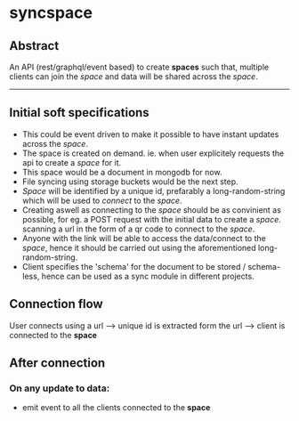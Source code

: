 # syncspace

Abstract
---

An API (rest/graphql/event based) to create **spaces** such that, multiple clients can join the *space* and data will be shared across the *space*.
___

Initial soft specifications
---

- This could be event driven to make it possible to have instant updates across the *space*.
- The space is created on demand. ie. when user explicitely requests the api to create a *space* for it.
- This space would be a document in mongodb for now.
- File syncing using storage buckets would be the next step.
- *Space* will be identified by a unique id, prefarably a long-random-string which will be used to *connect* to the *space*.
- Creating aswell as connecting to the *space* should be as convinient as possible, for eg. a POST request with the initial data to create a *space*. scanning a url in the form of a qr code to connect to the *space*.
- Anyone with the link will be able to access the data/connect to the *space*, hence it should be carried out using the aforementioned long-random-string.
- Client specifies the 'schema' for the document to be stored / schema-less, hence can be used as a sync module in different projects.


Connection flow
---

User connects using a url --> unique id is extracted form the url --> client is connected to the **space**

After connection
---
### On any update to data:
- emit event to all the clients connected to the **space**
